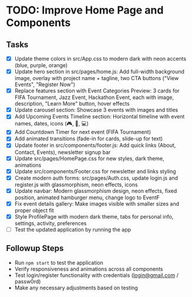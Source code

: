 # TODO: Improve Home Page and Components

## Tasks
- [x] Update theme colors in src/App.css to modern dark with neon accents (blue, purple, orange)
- [x] Update hero section in src/pages/home.js: Add full-width background image, overlay with project name + tagline, two CTA buttons ("View Events", "Register Now")
- [x] Replace features section with Event Categories Preview: 3 cards for FIFA Tournament, Jazz Event, Hackathon Event, each with image, description, "Learn More" button, hover effects
- [x] Update carousel section: Showcase 3 events with images and titles
- [x] Add Upcoming Events Timeline section: Horizontal timeline with event names, dates, icons (🎮, 🎵, 💻)
- [x] Add Countdown Timer for next event (FIFA Tournament)
- [x] Add animated transitions (fade-in for cards, slide-up for text)
- [x] Update footer in src/components/footer.js: Add quick links (About, Contact, Events), newsletter signup bar
- [x] Update src/pages/HomePage.css for new styles, dark theme, animations
- [x] Update src/components/Footer.css for newsletter and links styling
- [x] Create modern auth forms: src/pages/Auth.css, update login.js and register.js with glassmorphism, neon effects, icons
- [x] Update navbar: Modern glassmorphism design, neon effects, fixed position, animated hamburger menu, change logo to EventF
- [x] Fix event details gallery: Make images visible with smaller sizes and proper object fit
- [x] Style ProfilePage with modern dark theme, tabs for personal info, settings, activity, preferences
- [ ] Test the updated application by running the app

## Followup Steps
- Run `npm start` to test the application
- Verify responsiveness and animations across all components
- Test login/register functionality with credentials (login@gmail.com / passw0rd)
- Make any necessary adjustments based on testing
